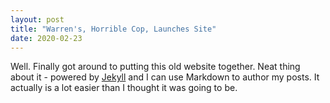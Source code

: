 ```yaml
---
layout: post
title: "Warren's, Horrible Cop, Launches Site"
date: 2020-02-23
---
```


Well. Finally got around to putting this old website together. Neat thing about it - powered by [Jekyll](http://jekyllrb.com) and I can use Markdown to author my posts. It actually is a lot easier than I thought it was going to be.
